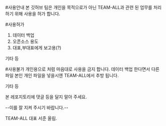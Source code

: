 #사용안내
본 깃허브 팀은 개인을 목적으로가 아닌 TEAM-ALL과 관련 된 업무를 처리 하기 위해 사용을 허가 합니다.

#사용허가
1. 데이터 백업
2. 오픈소스 용도
3. 대표,부대표에게 보고용(?) 

기타 등 

#사용불가
개인용으로 처럼 마음대로 사용을 금지 합니다.
데이터 백업 한다면서 다른 파일 본인 개인 파일을 넣을시엔 TEAM-ALL에서 추방 됩니다. 

기타 등 

본 레포지토리에 댓글 등을 달지 말아 주세요.

--이를 잘 지켜 주시기 바랍니다.-- 

TEAM-ALL 대표 서준 올림.
